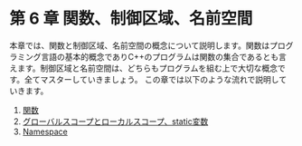 # 第 6 章 関数、制御区域、名前空間

本章では、関数と制御区域、名前空間の概念について説明します。関数はプログラミング言語の基本的概念でありC++のプログラムは関数の集合であるとも言えます。制御区域と名前空間は、どちらもプログラムを組む上で大切な概念です。全てマスターしていきましょう。
この章では以下のような流れで説明していきます。

1. [関数](/Chap6/61-関数.md)
2. [グローバルスコープとローカルスコープ、static変数](/Chap6/62-グローバルスコープとローカルスコープ、static変数.md)
3. [Namespace](/Chap6/63-namespace.md)